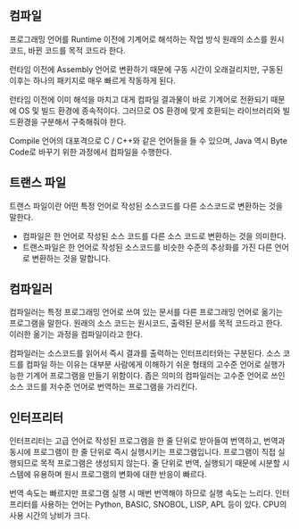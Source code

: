 ## 컴파일
프로그래밍 언어를 Runtime 이전에 기계어로 해석하는 작업 방식
원래의 소스를 원시 코드, 바뀐 코드를 목적 코드라 한다.

런타임 이전에 Assembly 언어로 변환하기 때문에 구동 시간이 오래걸리지만,  구동된 이후는 하나의 패키지로 매우 빠르게 작동하게 된다.

런타임 이전에 이미 해석을 마치고 대게 컴파일 결과물이 바로 기계어로 전환되기 때문에 OS 및 빌드 환경에 종속적이다. 그러므로 OS 환경에 맞게 호환되는 라이브러리와 빌드환경을 구분해서 구축해줘야 한다.

Compile 언어의 대포격으로 C / C++와 같은 언어들을 들 수 있으며, Java 역시 Byte Code로 바꾸기 위한 과정에서 컴파일을 수행한다.

## 트랜스 파일
트랜스 파일이란 어떤 특정 언어로 작성된 소스코드를 다른 소스코드로 변환하는 것을 말한다.

+ 컴파일은 한 언어로 작성된 소스 코드를 다른 소스 코드로 변환하는 것을 의미한다.
+ 트랜스파일은 한 언어로 작성된 소스코드를 비슷한 수준의 추상화를 가진 다른 언어로 변환하는 것을 말합니다.

## 컴파일러
컴파일러는 특정 프로그래밍 언어로 쓰여 있는 문서를 다른 프로그래밍 언어로 옮기는 프로그램을 말한다. 원래의 소스 코드는 원시코드, 출력된 문서를 목적 코드라고 한다. 이러한 옮기는 과정을 컴파일이라고 한다.

컴파일러는 소스코드를 읽어서 즉시 결과를 출력하는 인터프리터와는 구분된다. 소스 코드를 컴파일 하는 이유는 대부분 사람에게 이해하기 쉬운 형태의 고수준 언어로 실행가능한 기계어 프로그램을 만들기 위함이다. 좁은 의미의 컴파일러는 고수준 언어로 쓰인 소스 코드를 저수준 언어로 번역하는 프로그램을 가리킨다.

## 인터프리터
인터프리터는 고급 언어로 작성된 프로그램을 한 줄 단위로 받아들여 번역하고, 번역과 동시에 프로그램이 한 줄 단위로 즉시 실행시키는 프로그램입니다. 프로그램이 직접 실행되므로 목적 프로그램은 생성되지 않는다. 줄 단위로 번역, 실행되기 때문에 시분할 시스템에 유용하며 원시 프로그램의 변화에 대한 반응이 빠르다.

번역 속도는 빠르지만 프로그램 실행 시 매번 번역해야 하므로 실행 속도는 느리다. 인터프리터를 사용하는 언어는 Python, BASIC, SNOBOL, LISP, APL 등이 있다.
CPU의 사용 시간의 낭비가 크다.
